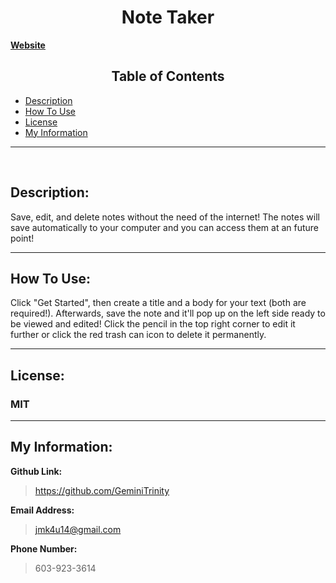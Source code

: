 
# <center> Note Taker
**[Website](https://geminitrinity.github.io/Note-Taker/)**

## <center> **Table of Contents**
- [Description](#description)
- [How To Use](#how-to-use)
- [License](#license)
- [My Information](#my-information)

---
<br>

## Description: 
Save, edit, and delete notes without the need of the internet! The notes will save automatically to your computer and you can access them at an future point!

---

## How To Use:

Click "Get Started", then create a title and a body for your text (both are required!). Afterwards, save the note and it'll pop up on the left side ready to be viewed and edited! Click the pencil in the top right corner to edit it further or click the red trash can icon to delete it permanently. 

---

## License:
### MIT

---

## My Information:
**Github Link:**
> https://github.com/GeminiTrinity

**Email Address:**
> jmk4u14@gmail.com

**Phone Number:**
> 603-923-3614

